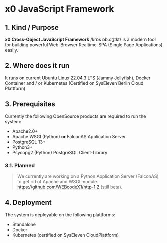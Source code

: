 # x0 JavaScript Framework

## 1. Kind / Purpose

**x0 Cross-Object JavaScript Framework** /krɒs ɒb.dʒɪkt/  is a modern tool for building powerful Web-Browser Realtime-SPA (Single Page Applications) easily.

## 2. Where does it run

It runs on current Ubuntu Linux 22.04.3 LTS (Jammy Jellyfish), Docker Container and / or Kubernetes (Certified on SysEleven Berlin Cloud Plattform).

## 3. Prerequisites

Currently the following OpenSource products are required to run the system:

- Apache2.0+
- Apache WSGI (Python) **or** FalconAS Application Server
- PostgreSQL 13+
- Python3+
- Psycopg2 (Python) PostgreSQL Client-Library

### 3.1. Planned

> We currently are working on a Python Application Server (FalconAS) to get rid of Apache and WSGI module.<br>
> https://github.com/WEBcodeX1/http-1.2 (still beta).

## 4. Deployment

The system is deployable on the following plattforms:

- Standalone
- Docker
- Kubernetes (certified on SysEleven CloudPlattform)
